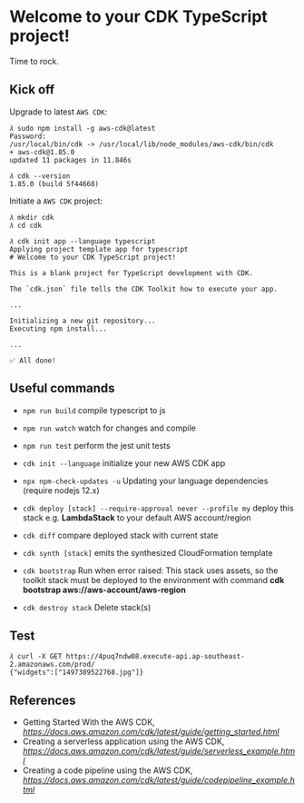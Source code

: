 # Welcome to your CDK TypeScript project!

Time to rock.
## Kick off

Upgrade to latest `AWS CDK`:

```
𝜆 sudo npm install -g aws-cdk@latest
Password:
/usr/local/bin/cdk -> /usr/local/lib/node_modules/aws-cdk/bin/cdk
+ aws-cdk@1.85.0
updated 11 packages in 11.846s

𝜆 cdk --version
1.85.0 (build 5f44668)
```

Initiate a `AWS CDK` project:

```
𝜆 mkdir cdk
𝜆 cd cdk

𝜆 cdk init app --language typescript
Applying project template app for typescript
# Welcome to your CDK TypeScript project!

This is a blank project for TypeScript development with CDK.

The `cdk.json` file tells the CDK Toolkit how to execute your app.

...

Initializing a new git repository...
Executing npm install...

...

✅ All done!
```

## Useful commands

 * `npm run build`                                            compile typescript to js
 * `npm run watch`                                            watch for changes and compile
 * `npm run test`                                             perform the jest unit tests

 * `cdk init --language`                                      initialize your new AWS CDK app

 * `npx npm-check-updates -u`                                 Updating your language dependencies (require nodejs 12.x)

 * `cdk deploy [stack] --require-approval never --profile my` deploy this stack e.g. **LambdaStack** to your default AWS account/region
 * `cdk diff`                                                 compare deployed stack with current state
 * `cdk synth [stack]`                                        emits the synthesized CloudFormation template
 * `cdk bootstrap`                                            Run when error raised: This stack uses assets, so the toolkit stack must be deployed to the environment with command **cdk bootstrap aws://aws-account/aws-region**
 * `cdk destroy stack`                                        Delete stack(s)

## Test

```
𝜆 curl -X GET https://4puq7ndw08.execute-api.ap-southeast-2.amazonaws.com/prod/
{"widgets":["1497389522768.jpg"]}
```

References
----------

- Getting Started With the AWS CDK, _https://docs.aws.amazon.com/cdk/latest/guide/getting_started.html_
- Creating a serverless application using the AWS CDK, _https://docs.aws.amazon.com/cdk/latest/guide/serverless_example.html_
- Creating a code pipeline using the AWS CDK, _https://docs.aws.amazon.com/cdk/latest/guide/codepipeline_example.html_